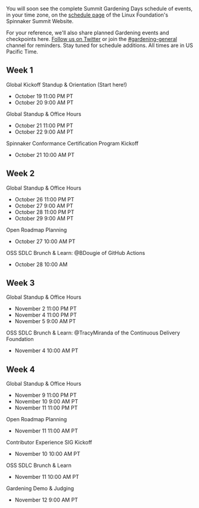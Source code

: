 You will soon see the complete Summit Gardening Days schedule of events, in your time zone, on the [schedule page](https://events.linuxfoundation.org/spinnaker-summit/program/schedule/) of the Linux Foundation's Spinnaker Summit Website. 

For your reference, we'll also share planned Gardening events and checkpoints here. [Follow us on Twitter](https://twitter.com/spinnakerio) or join the [#gardening-general](https://spinnakerteam.slack.com/archives/CV4A90DPF) channel for reminders. Stay tuned for schedule additions. All times are in US Pacific Time. 

## Week 1
Global Kickoff Standup & Orientation (Start here!)
- October 19 11:00 PM PT
- October 20 9:00 AM PT

Global Standup & Office Hours
- October 21 11:00 PM PT
- October 22 9:00 AM PT

Spinnaker Conformance Certification Program Kickoff
- October 21 10:00 AM PT

## Week 2
Global Standup & Office Hours
- October 26 11:00 PM PT
- October 27 9:00 AM PT
- October 28 11:00 PM PT
- October 29 9:00 AM PT

Open Roadmap Planning
- October 27 10:00 AM PT

OSS SDLC Brunch & Learn: @BDougie of GitHub Actions
- October 28 10:00 AM

## Week 3
Global Standup & Office Hours
- November 2 11:00 PM PT
- November 4 11:00 PM PT
- November 5 9:00 AM PT

OSS SDLC Brunch & Learn: @TracyMiranda of the Continuous Delivery Foundation
- November 4 10:00 AM PT

## Week 4
Global Standup & Office Hours
- November 9 11:00 PM PT
- November 10 9:00 AM PT
- November 11 11:00 PM PT

Open Roadmap Planning
- November 11 11:00 AM PT

Contributor Experience SIG Kickoff
- November 10 10:00 AM PT

OSS SDLC Brunch & Learn
- November 11 10:00 AM PT

Gardening Demo & Judging
- November 12 9:00 AM PT




